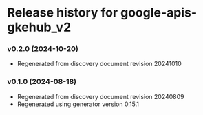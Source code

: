 # Release history for google-apis-gkehub_v2

### v0.2.0 (2024-10-20)

* Regenerated from discovery document revision 20241010

### v0.1.0 (2024-08-18)

* Regenerated from discovery document revision 20240809
* Regenerated using generator version 0.15.1

